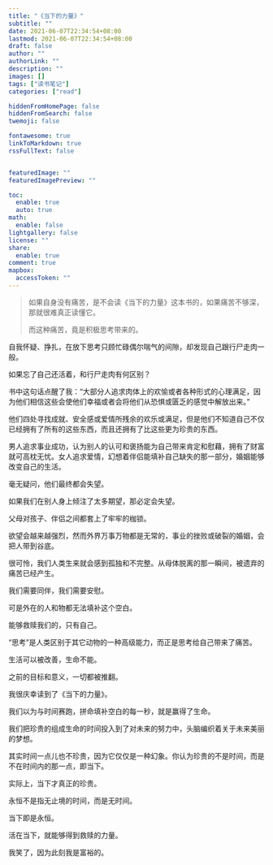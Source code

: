 ```yaml
---
title: "《当下的力量》"
subtitle: ""
date: 2021-06-07T22:34:54+08:00
lastmod: 2021-06-07T22:34:54+08:00
draft: false
author: ""
authorLink: ""
description: ""
images: []
tags: ["读书笔记"]
categories: ["read"]

hiddenFromHomePage: false
hiddenFromSearch: false
twemoji: false

fontawesome: true
linkToMarkdown: true
rssFullText: false


featuredImage: ""
featuredImagePreview: ""

toc:
  enable: true
  auto: true
math:
  enable: false
lightgallery: false
license: ""
share:
  enable: true
comment: true
mapbox:
  accessToken: ""
---
```




> 如果自身没有痛苦，是不会读《当下的力量》这本书的，如果痛苦不够深，那就很难真正读懂它。
>
> 而这种痛苦，竟是积极思考带来的。

<!--more-->

自我怀疑、挣扎，在放下思考只顾忙碌偶尔喘气的间隙，却发现自己跟行尸走肉一般。

如果忘了自己还活着，和行尸走肉有何区别？

书中这句话点醒了我：“大部分人追求肉体上的欢愉或者各种形式的心理满足，因为他们相信这些会使他们幸福或者会将他们从恐惧或匮乏的感觉中解放出来。”

他们四处寻找成就、安全感或爱情所残余的欢乐或满足，但是他们不知道自己不仅已经拥有了所有的这些东西，而且还拥有了比这些更为珍贵的东西。

男人追求事业成功，认为别人的认可和褒扬能为自己带来肯定和慰藉，拥有了财富就可高枕无忧。女人追求爱情，幻想着伴侣能填补自己缺失的那一部分，婚姻能够改变自己的生活。

毫无疑问，他们最终都会失望。

如果我们在别人身上倾注了太多期望，那必定会失望。

父母对孩子、伴侣之间都套上了牢牢的枷锁。

欲望会越来越强烈，然而外界万事万物都是无常的，事业的挫败或破裂的婚姻，会把人带到谷底。

很可怜，我们人类生来就会感到孤独和不完整。从母体脱离的那一瞬间，被遗弃的痛苦已经产生。

我们需要同伴，我们需要安慰。

可是外在的人和物都无法填补这个空白。

能够救赎我们的，只有自己。

“思考”是人类区别于其它动物的一种高级能力，而正是思考给自己带来了痛苦。

生活可以被改善，生命不能。

之前的目标和意义，一切都被推翻。

我很庆幸读到了《当下的力量》。

我们以为与时间赛跑，拼命填补空白的每一秒，就是赢得了生命。

我们把珍贵的组成生命的时间投入到了对未来的努力中，头脑编织着关于未来美丽的梦想。

其实时间一点儿也不珍贵，因为它仅仅是一种幻象。你认为珍贵的不是时间，而是不在时间内的那一点，即当下。

实际上，当下才真正的珍贵。

永恒不是指无止境的时间，而是无时间。

当下即是永恒。

活在当下，就能够得到救赎的力量。

我笑了，因为此刻我是富裕的。